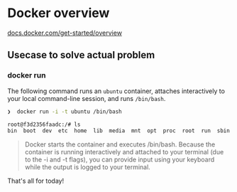 # Docker overview


[docs.docker.com/get-started/overview](https://docs.docker.com/get-started/overview)


## Usecase to solve actual problem

### docker run

The following command runs an `ubuntu` container, attaches interactively to your local command-line session, and runs `/bin/bash`.

```bash
❯  docker run -i -t ubuntu /bin/bash

root@f3d2356faadc:/# ls
bin  boot  dev  etc  home  lib  media  mnt  opt  proc  root  run  sbin  srv  sys  tmp  usr  var
```

> Docker starts the container and executes /bin/bash. Because the container is running interactively and attached to your terminal (due to the -i and -t flags), you can provide input using your keyboard while the output is logged to your terminal.

That's all for today!